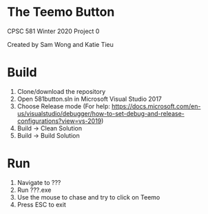 # The Teemo Button
CPSC 581 Winter 2020 Project 0

Created by Sam Wong and Katie Tieu

# Build
1. Clone/download the repository
2. Open 581button.sln in Microsoft Visual Studio 2017
3. Choose Release mode (For help: https://docs.microsoft.com/en-us/visualstudio/debugger/how-to-set-debug-and-release-configurations?view=vs-2019)
4. Build -> Clean Solution
5. Build -> Build Solution

# Run
1. Navigate to ???
2. Run ???.exe
3. Use the mouse to chase and try to click on Teemo
4. Press ESC to exit
